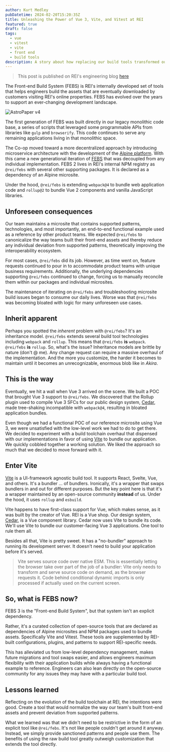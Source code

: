 ```yaml
---
author: Kurt Medley
pubDatetime: 2024-02-20T15:20:35Z
title: Unleashing the Power of Vue 3, Vite, and Vitest at REI
featured: true
draft: false
tags:
  - vue
  - vitest
  - vite
  - front end
  - build tools
description: A story about how replacing our build tools transformed our development, boosted performance, and set the stage for a more agile and robust future.
---
```


> This post is published on REI's engineering blog [here](https://engineering.rei.com/frontend/front-end-build-tool-renaissance.html)

The Front-end Build System (FEBS) is REI's internally developed set of tools that helps engineers build the assets that are eventually downloaded by customers visiting REI's online properties. FEBS has evolved over the years to support an ever-changing development landscape.

![AstroPaper v4](@assets/images/rei-febs-logo.png)

The first generation of FEBS was built directly in our legacy monolithic code base, a series of scripts that leveraged some programmable APIs from libraries like `gulp` and `browserify`. This code continues to serve any remaining applications living in that monolithic space.

The Co-op moved toward a more decentralized approach by introducing microservice architecture with the development of the [Alpine platform](https://engineering.rei.com/devops/how-we-built-a-microservices-platform.html). With this came a new generational iteration of [FEBS](https://engineering.rei.com/frontend/the-rei-front-end-build-system.html) that was decoupled from any individual implementation. FEBS 2 lives in REI's internal NPM registry as `@rei/febs` with several other supporting packages. It is declared as a dependency of an Alpine microsite.

Under the hood, `@rei/febs` is extending `webpack@4` to bundle web application code and `rollup@2` to bundle Vue 2 components and vanilla JavaScript libraries.

## Unforeseen consequences

Our team maintains a microsite that contains supported patterns, technologies, and most importantly, an end-to-end functional example used as a reference by other product teams. We expected `@rei/febs` to canonicalize the way teams built their front-end assets and thereby reduce any individual deviation from supported patterns, theoretically improving the interoperability ecosystem.

For most cases, `@rei/febs` did its job. However, as time went on, feature requests continued to pour in to accommodate product teams with unique business requirements. Additionally, the underlying dependencies supporting `@rei/febs` continued to change, forcing us to manually reconcile them within our packages and individual microsites.

The maintenance of iterating on `@rei/febs` and troubleshooting microsite build issues began to consume our daily lives. Worse was that `@rei/febs` was becoming bloated with logic for many unforeseen use cases.

## Inherit apparent

Perhaps you spotted the _inherent_ problem with `@rei/febs`? It's an inheritance model. `@rei/febs` extends several build tool technologies including `webpack` and `rollup`. This means that `@rei/febs` **is** `webpack`. `@rei/febs` **is** `rollup`. So, what's the issue? Inheritance models are brittle by nature (don't @ me). Any change request can require a massive overhaul of the implementation. And the more you customize, the harder it becomes to maintain until it becomes an unrecognizable, enormous blob like in _Akira_.

## This is the way

Eventually, we hit a wall when Vue 3 arrived on the scene. We built a POC that brought Vue 3 support to `@rei/febs`. We discovered that the Rollup plugin used to compile Vue 3 SFCs for our public design system, [Cedar](https://rei.github.io/rei-cedar-docs/), made tree-shaking incompatible with `webpack@4`, resulting in bloated application bundles.

Even though we had a functional POC of our reference microsite using Vue 3, we were unsatisfied with the low-level work we had to do to get there. We decided to experiment with a build toolchain overhaul that dispensed with our implementations in favor of using [Vite](https://vitejs.dev/) to bundle our application. We quickly cobbled together a working solution. We liked the approach so much that we decided to move forward with it.

## Enter Vite

[Vite](https://vitejs.dev/) is a UI-framework agnostic build tool. It supports React, Svelte, Vue, and others. It's a bundler ... of bundlers. Ironically, it's a wrapper that swaps bundlers in and out for different purposes. But the key point here is that it's a wrapper maintained by an open-source community **instead** of us. Under the hood, it uses `rollup` and `esbuild`.

Vite happens to have first-class support for Vue, which makes sense, as it was built by the creator of Vue. REI is a Vue shop. Our design system, [Cedar](https://rei.github.io/rei-cedar-docs/), is a Vue component library. Cedar now uses Vite to bundle its code. We'll use Vite to bundle our customer-facing Vue 3 applications. One tool to rule them all.

Besides all that, Vite is pretty sweet. It has a "no-bundler" approach to running its development server. It doesn't need to build your application before it's served.

> Vite serves source code over native ESM. This is essentially letting the browser take over part of the job of a bundler: Vite only needs to transform and serve source code on demand, as the browser requests it. Code behind conditional dynamic imports is only processed if actually used on the current screen.

## So, what is FEBS now?

FEBS 3 is the "Front-end Build System", but that system isn't an explicit dependency.

Rather, it's a curated collection of open-source tools that are declared as dependencies of Alpine microsites and NPM packages used to bundle assets. Specifically Vite and Vitest. These tools are supplemented by REI-built configurations, plugins, and patterns to support REI-specific needs.

This has alleviated us from low-level dependency management, makes future migrations and tool swaps easier, and allows engineers maximum flexibility with their application builds while always having a functional example to reference. Engineers can also lean directly on the open-source community for any issues they may have with a particular build tool.

## Lessons learned

Reflecting on the evolution of the build toolchain at REI, the intentions were good. Create a tool that would normalize the way our team's built front-end assets and prevent deviation from supported patterns.

What we learned was that we didn't need to be restrictive in the form of an explicit tool like `@rei/febs`. It's not like people couldn't get around it anyway. Instead, we simply provide sanctioned patterns and people use them. The benefits of using the raw build tool greatly outweigh customization that extends the tool directly.
